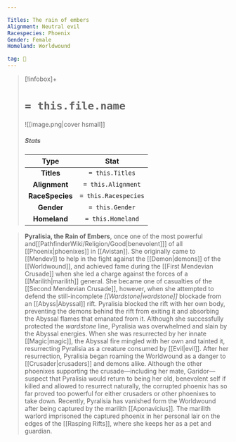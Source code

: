 ```yaml
---

Titles: The rain of embers
Alignment: Neutral evil
Racespecies: Phoenix
Gender: Female
Homeland: Worldwound

tag: 👤️
---
```


> [!infobox]+
> #  `= this.file.name`
> ![[image.png|cover hsmall]]
> ##### Stats
> Type | Stat |
> :---: |:---:|
> **Titles** | `= this.Titles` |
> **Alignment** | `= this.Alignment` |
> **RaceSpecies** | `= this.Racespecies` |
> **Gender** | `= this.Gender` |
> **Homeland** | `= this.Homeland` |



> **Pyralisia, the Rain of Embers**, once one of the most powerful and[[PathfinderWiki/Religion/Good|benevolent]]] of all [[Phoenix|phoenixes]] in [[Avistan]]. She originally came to [[Mendev]] to help in the fight against the [[Demon|demons]] of the [[Worldwound]], and achieved fame during the [[First Mendevian Crusade]] when she led a charge against the forces of a [[Marilith|marilith]] general. She became one of casualties of the [[Second Mendevian Crusade]], however, when she attempted to defend the still-incomplete *[[Wardstone|wardstone]]* blockade from an [[Abyss|Abyssal]] rift. Pyralisia blocked the rift with her own body, preventing the demons behind the rift from exiting it and absorbing the Abyssal flames that emanated from it. Although she successfully protected the *wardstone* line, Pyralisia was overwhelmed and slain by the Abyssal energies. When she was resurrected by her innate [[Magic|magic]], the Abyssal fire mingled with her own and tainted it, resurrecting Pyralisia as a creature consumed by [[Evil|evil]].
> After her resurrection, Pyralisia began roaming the Worldwound as a danger to [[Crusader|crusaders]] and demons alike. Although the other phoenixes supporting the crusade—including her mate, Garidor—suspect that Pyralisia would return to being her old, benevolent self if killed and allowed to resurrect naturally, the corrupted phoenix has so far proved too powerful for either crusaders or other phoenixes to take down.
> Recently, Pyralisia has vanished form the Worldwound after being captured by the marilith [[Aponavicius]]. The marilith warlord imprisoned the captured phoenix in her personal lair on the edges of the [[Rasping Rifts]], where she keeps her as a pet and guardian.







